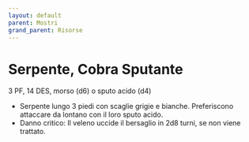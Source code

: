 ```yaml
---
layout: default
parent: Mostri
grand_parent: Risorse
---
```


# Serpente, Cobra Sputante

3 PF, 14 DES, morso (d6) o sputo acido (d4)

- Serpente lungo 3 piedi con scaglie grigie e bianche. Preferiscono attaccare da lontano con il loro sputo acido.
- Danno critico: Il veleno uccide il bersaglio in 2d8 turni, se non viene trattato.
